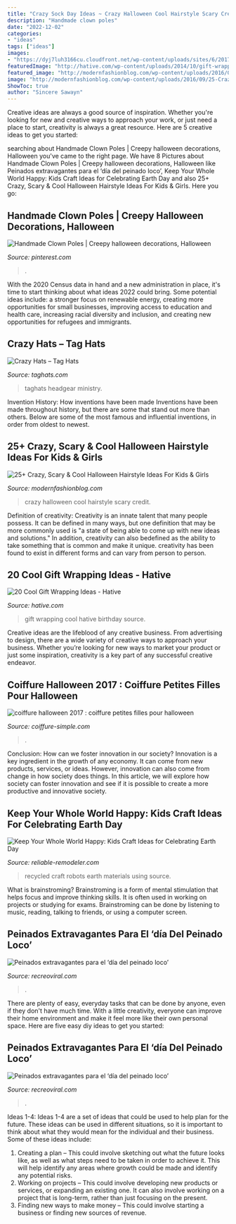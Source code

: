 ```yaml
---
title: "Crazy Sock Day Ideas ~ Crazy Halloween Cool Hairstyle Scary Credit"
description: "Handmade clown poles"
date: "2022-12-02"
categories:
- "ideas"
tags: ["ideas"]
images:
- "https://dyj7luh3166cu.cloudfront.net/wp-content/uploads/sites/6/2017/04/Recycled-Robots.jpg"
featuredImage: "http://hative.com/wp-content/uploads/2014/10/gift-wrapping-ideas/2-cool-gift-wrapping-ideas.jpg"
featured_image: "http://modernfashionblog.com/wp-content/uploads/2016/09/25-Crazy-Scary-Cool-Halloween-Hairstyle-Ideas-For-Kids-Girls-2016-14.gif"
image: "http://modernfashionblog.com/wp-content/uploads/2016/09/25-Crazy-Scary-Cool-Halloween-Hairstyle-Ideas-For-Kids-Girls-2016-14.gif"
ShowToc: true
author: "Sincere Sawayn"
---
```



Creative ideas are always a good source of inspiration. Whether you're looking for new and creative ways to approach your work, or just need a place to start, creativity is always a great resource. Here are 5 creative ideas to get you started: 

	

		
searching about Handmade Clown Poles | Creepy halloween decorations, Halloween you've came to the right page. We have 8 Pictures about Handmade Clown Poles | Creepy halloween decorations, Halloween like Peinados extravagantes para el ‘día del peinado loco’, Keep Your Whole World Happy: Kids Craft Ideas for Celebrating Earth Day and also 25+ Crazy, Scary &amp; Cool Halloween Hairstyle Ideas For Kids &amp; Girls. Here you go:
		
    
## Handmade Clown Poles | Creepy Halloween Decorations, Halloween

<img loading=lazy src="https://i.pinimg.com/736x/9d/a3/a1/9da3a11e3fd7937a62ea4515b95003b9--halloween--halloween-ideas.jpg" onerror="this.onerror=null;this.src='https://tse4.mm.bing.net/th?id=OIP.vYeoH6GEBP9JYlzJ01iEIAHaJ3&amp;pid=15.1';" alt="Handmade Clown Poles | Creepy halloween decorations, Halloween">

_Source: pinterest.com_

>. 

	

With the 2020 Census data in hand and a new administration in place, it's time to start thinking about what ideas 2022 could bring. Some potential ideas include: a stronger focus on renewable energy, creating more opportunities for small businesses, improving access to education and health care, increasing racial diversity and inclusion, and creating new opportunities for refugees and immigrants.

    
## Crazy Hats – Tag Hats

<img loading=lazy src="https://www.taghats.com/wp-content/uploads/2015/04/Crazy-Hats.jpg" onerror="this.onerror=null;this.src='https://tse2.mm.bing.net/th?id=OIP.U2nHsGN7_pIbZB1Pp8Vx5AAAAA&amp;pid=15.1';" alt="Crazy Hats – Tag Hats">

_Source: taghats.com_

>taghats headgear ministry. 

	

Invention History: How inventions have been made
Inventions have been made throughout history, but there are some that stand out more than others. Below are some of the most famous and influential inventions, in order from oldest to newest.

    
## 25+ Crazy, Scary &amp; Cool Halloween Hairstyle Ideas For Kids &amp; Girls

<img loading=lazy src="http://modernfashionblog.com/wp-content/uploads/2016/09/25-Crazy-Scary-Cool-Halloween-Hairstyle-Ideas-For-Kids-Girls-2016-14.gif" onerror="this.onerror=null;this.src='https://tse1.mm.bing.net/th?id=OIP.GPPllZpCe3Uyz6DCbf5pRwHaLE&amp;pid=15.1';" alt="25+ Crazy, Scary &amp; Cool Halloween Hairstyle Ideas For Kids &amp; Girls">

_Source: modernfashionblog.com_

>crazy halloween cool hairstyle scary credit. 

	

Definition of creativity:
Creativity is an innate talent that many people possess. It can be defined in many ways, but one definition that may be more commonly used is "a state of being able to come up with new ideas and solutions." In addition, creativity can also bedefined as the ability to take something that is common and make it unique. creativity has been found to exist in different forms and can vary from person to person.

    
## 20 Cool Gift Wrapping Ideas - Hative

<img loading=lazy src="http://hative.com/wp-content/uploads/2014/10/gift-wrapping-ideas/2-cool-gift-wrapping-ideas.jpg" onerror="this.onerror=null;this.src='https://tse3.mm.bing.net/th?id=OIP.iX8UAdzo3q4mvijwzBCFEwHaKX&amp;pid=15.1';" alt="20 Cool Gift Wrapping Ideas - Hative">

_Source: hative.com_

>gift wrapping cool hative birthday source. 

	

Creative ideas are the lifeblood of any creative business. From advertising to design, there are a wide variety of creative ways to approach your business. Whether you’re looking for new ways to market your product or just some inspiration, creativity is a key part of any successful creative endeavor.

    
## Coiffure Halloween 2017 : Coiffure Petites Filles Pour Halloween

<img loading=lazy src="http://coiffure-simple.com/wp-content/uploads/2017/10/coiffure-halloween-11.jpg" onerror="this.onerror=null;this.src='https://tse1.mm.bing.net/th?id=OIP.MIv0ARXfc-1WAB3ULkcz5wHaLH&amp;pid=15.1';" alt="coiffure halloween 2017 : coiffure petites filles pour halloween">

_Source: coiffure-simple.com_

>. 

	

Conclusion: How can we foster innovation in our society?
Innovation is a key ingredient in the growth of any economy. It can come from new products, services, or ideas. However, innovation can also come from change in how society does things. In this article, we will explore how society can foster innovation and see if it is possible to create a more productive and innovative society.

    
## Keep Your Whole World Happy: Kids Craft Ideas For Celebrating Earth Day

<img loading=lazy src="https://dyj7luh3166cu.cloudfront.net/wp-content/uploads/sites/6/2017/04/Recycled-Robots.jpg" onerror="this.onerror=null;this.src='https://tse2.mm.bing.net/th?id=OIP.IkhKDgS_uUaz05wjspOmIwHaGU&amp;pid=15.1';" alt="Keep Your Whole World Happy: Kids Craft Ideas for Celebrating Earth Day">

_Source: reliable-remodeler.com_

>recycled craft robots earth materials using source. 

	

What is brainstroming?
Brainstroming is a form of mental stimulation that helps focus and improve thinking skills. It is often used in working on projects or studying for exams. Brainstroming can be done by listening to music, reading, talking to friends, or using a computer screen.

    
## Peinados Extravagantes Para El ‘día Del Peinado Loco’

<img loading=lazy src="https://www.recreoviral.com/wp-content/uploads/2016/03/Los-peinados-más-extravagantes-del-día-del-peinado-loco-9.jpg" onerror="this.onerror=null;this.src='https://tse4.mm.bing.net/th?id=OIP.OdqOtB070Srx8_DJb-UNpQHaJ3&amp;pid=15.1';" alt="Peinados extravagantes para el ‘día del peinado loco’">

_Source: recreoviral.com_

>. 

	

There are plenty of easy, everyday tasks that can be done by anyone, even if they don't have much time. With a little creativity, everyone can improve their home environment and make it feel more like their own personal space. Here are five easy diy ideas to get you started: 

    
## Peinados Extravagantes Para El ‘día Del Peinado Loco’

<img loading=lazy src="https://www.recreoviral.com/wp-content/uploads/2016/03/Los-peinados-más-extravagantes-del-día-del-peinado-loco-19.jpg" onerror="this.onerror=null;this.src='https://tse2.mm.bing.net/th?id=OIP.01mYZsqfY4wPqkNmmlZD7AHaJ3&amp;pid=15.1';" alt="Peinados extravagantes para el ‘día del peinado loco’">

_Source: recreoviral.com_

>. 

	

Ideas 1-4:
Ideas 1-4 are a set of ideas that could be used to help plan for the future. These ideas can be used in different situations, so it is important to think about what they would mean for the individual and their business. Some of these ideas include:
1. Creating a plan – This could involve sketching out what the future looks like, as well as what steps need to be taken in order to achieve it. This will help identify any areas where growth could be made and identify any potential risks. 
2. Working on projects – This could involve developing new products or services, or expanding an existing one. It can also involve working on a project that is long-term, rather than just focusing on the present. 
3. Finding new ways to make money – This could involve starting a business or finding new sources of revenue.

